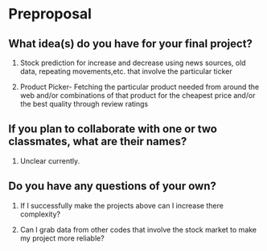 # Preproposal

## What idea(s) do you have for your final project?

1. Stock prediction for increase and decrease using news sources, old data, repeating movements,etc. that involve the particular ticker

2. Product Picker- Fetching the particular product needed from around the web and/or combinations of that product for the cheapest price and/or the best quality through review ratings


## If you plan to collaborate with one or two classmates, what are their names?

1. Unclear currently.

## Do you have any questions of your own?

1. If I successfully make the projects above can I increase there complexity?

2. Can I grab data from other codes that involve the stock market to make my project more reliable?
